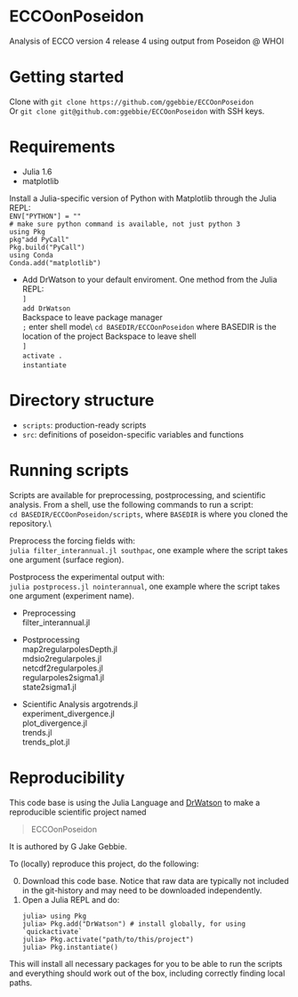 # ECCOonPoseidon

Analysis of ECCO version 4 release 4 using output from Poseidon @ WHOI

# Getting started

Clone with `git clone https://github.com/ggebbie/ECCOonPoseidon` \
Or `git clone git@github.com:ggebbie/ECCOonPoseidon` with SSH keys.

# Requirements
- Julia 1.6
- matplotlib

Install a Julia-specific version of Python with Matplotlib through the Julia REPL:\
`ENV["PYTHON"] = ""`\
`# make sure python command is available, not just python 3`\
`using Pkg`\
`pkg"add PyCall"`\
`Pkg.build("PyCall")`\
`using Conda`\
`Conda.add("matplotlib")`

- Add DrWatson to your default enviroment.
One method from the Julia REPL:\
`]` \
`add DrWatson`\
Backspace to leave package manager\
`;` enter shell mode\ 
`cd BASEDIR/ECCOonPoseidon` where BASEDIR is the location of the project
Backspace to leave shell \
`]` \
`activate .` \
`instantiate`

# Directory structure
- `scripts`: production-ready scripts
- `src`: definitions of poseidon-specific variables and functions

# Running scripts

Scripts are available for preprocessing, postprocessing, and scientific analysis. From a shell, use the following commands to run a script:\
`cd BASEDIR/ECCOonPoseidon/scripts`, where `BASEDIR` is where you cloned the repository.\

Preprocess the forcing fields with:\
`julia filter_interannual.jl southpac`, one example where the script takes one argument (surface region).

Postprocess the experimental output with:\
`julia postprocess.jl nointerannual`, one example where the script takes one argument (experiment name).

- Preprocessing \
filter_interannual.jl 

- Postprocessing\
map2regularpolesDepth.jl \
mdsio2regularpoles.jl \
netcdf2regularpoles.jl \
regularpoles2sigma1.jl \
state2sigma1.jl 

- Scientific Analysis
argotrends.jl \
experiment_divergence.jl \
plot_divergence.jl \
trends.jl \
trends_plot.jl

# Reproducibility

This code base is using the Julia Language and [DrWatson](https://juliadynamics.github.io/DrWatson.jl/stable/)
to make a reproducible scientific project named
> ECCOonPoseidon

It is authored by G Jake Gebbie.

To (locally) reproduce this project, do the following:

0. Download this code base. Notice that raw data are typically not included in the
   git-history and may need to be downloaded independently.
1. Open a Julia REPL and do:
   ```
   julia> using Pkg
   julia> Pkg.add("DrWatson") # install globally, for using `quickactivate`
   julia> Pkg.activate("path/to/this/project")
   julia> Pkg.instantiate()
   ```

This will install all necessary packages for you to be able to run the scripts and
everything should work out of the box, including correctly finding local paths.
